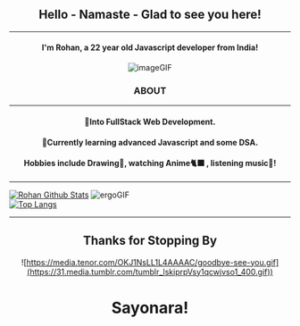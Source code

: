 ## <div align="center"> Hello - Namaste - Glad to see you here! </div>
<hr>
  <div align="center">
 
#### <p>I'm Rohan, a 22 year old Javascript developer from India!<p>
 
![imageGIF](https://cdn.hashnode.com/res/hashnode/image/upload/v1595331045788/7DTc5AKaw.gif?auto=format,compress&gif-q=60&format=webm)
### ABOUT 
 <hr>
 
#### <p>👀Into FullStack Web Development. </p>
#### <p>🌱Currently learning advanced Javascript and some DSA.</p>
#### <p>Hobbies include Drawing🎨, watching Anime🐈‍⬛ , listening music🎵! </p>
</div>
<hr>

[![Rohan Github Stats](https://github-readme-stats.vercel.app/api?username=realrohankar&show_icons=true&theme=radical)](https://github.com/anuraghazra/github-readme-stats) ![ergoGIF](https://66.media.tumblr.com/tumblr_m4lgynxK5d1rn95k2o1_500.gif)  <br>  [![Top Langs](https://github-readme-stats.vercel.app/api/top-langs/?username=realrohankar&layout=compact)](https://github.com/anuraghazra/github-readme-stats)

<hr>

<div align="center">
 
## Thanks for Stopping By

![https://media.tenor.com/OKJ1NsLL1L4AAAAC/goodbye-see-you.gif](https://31.media.tumblr.com/tumblr_lskiprpVsy1qcwjvso1_400.gif))
# Sayonara!
</div>
